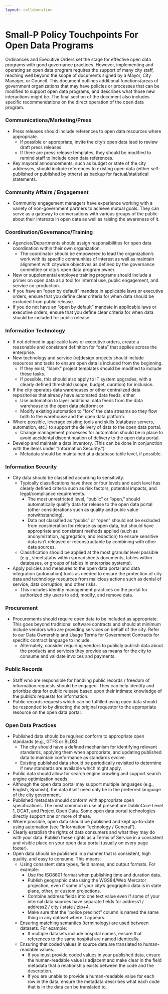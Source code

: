 ```yaml
---
layout: collaboration
---
```


# Small-P Policy Touchpoints For Open Data Programs
Ordinances and Executive Orders set the stage for effective open data programs with good governance practices. However, implementing and operating an open data program requires the support of many city staff, reaching well beyond the scope of documents signed by a Mayor, City Manager, or Council. This document outlines additional functions/areas of government organizations that may have policies or processes that can be modified to support open data programs, and describes what those new interactions might be. The final section of the document also includes specific recommendations on the direct operation of the open data program.

### Communications/Marketing/Press

* Press releases should include references to open data resources where appropriate.
  * If possible or appropriate, invite the city’s open data lead to review draft press releases.
  * If there are press release templates, they should be modified to remind staff to include open data references.
* Key mayoral announcements, such as budget or state of the city addresses, should include references to existing open data (either self-published or published by others) as backup for factual/statistical statements.

### Community Affairs / Engagement

* Community engagement managers have experience working with a variety of non-government partners to achieve mutual goals. They can serve as a gateway to conversations with various groups of the public about their interests in open data as well as raising the awareness of it.

### Coordination/Governance/Training

* Agencies/Departments should assign responsibilities for open data coordination within their own organization.
  * The coordinator should be empowered to lead the organization’s work with its specific communities of interest as well as maintain alignment with citywide objectives as defined by the governance committee or city’s open data program owner.
* New or supplemental employee training programs should include a primer on open data as a tool for internal use, public engagement, and service co-production.
* If you have an “open by default” mandate in applicable laws or executive orders, ensure that you define clear criteria for when data should be excluded from public release.
* If you do not have an “open by default” mandate in applicable laws or executive orders, ensure that you define clear criteria for when data should be included for public release.

### Information Technology

* If not defined in applicable laws or executive orders, create a reasonable and consistent definition for “data” that applies across the enterprise.
* New technology and service (re)design projects should include resources and tasks to ensure open data is included from the beginning.
  * If they exist, “blank” project templates should be modified to include these tasks.
  * If possible, this should also apply to IT system upgrades, with a clearly defined threshold (scope, budget, duration) for inclusion.
* If the city operates data warehouses or other centralized data repositories that already have automated data feeds, either
  * Use automation to layer additional data feeds from the data warehouse to the open data platform; or
  * Modify existing automation to “fork” the data streams so they flow both to the warehouse and the open data platform.
* Where possible, leverage existing tools and skills (database servers, automation, etc.) to support the delivery of data to the open data portal.
  * Change management processes for automation should be in place to avoid accidental discontinuation of delivery to the open data portal.
* Develop and maintain a data inventory. (This can be done in conjunction with the items under “Information Security.”)
  * Metadata should be maintained at a database table level, if possible.

### Information Security

* City data should be classified according to sensitivity.
  * Typically classifications have three or four levels and each level has clearly defined criteria such as risk factors, potential impacts, and legal/compliance requirements.
    * The most unrestricted level, “public” or “open,” should automatically qualify data for release to the open data portal (other considerations such as quality and pubic value notwithstanding).
    * Data not classified as “public” or “open” should not be excluded from consideration for release as open data, but should have appropriate and consistent methods applied (such as anonymization, aggregation, and redaction) to ensure sensitive data isn’t released or reconstructable by combining with other data sources.
  * Classification should be applied at the most granular level possible (e.g., sheets/tabs within spreadsheets documents, tables within databases, or groups of tables in enterprise systems).
* Apply policies and measures to the open data portal and data integration (automation) tools as needed to ensure the protection of city data and technology resources from malicious actions such as denial of service, data corruption, and other risks.
  * This includes identity management practices on the portal for authorized city users to add, modify, and remove data.

### Procurement

* Procurements should require open data to be included as appropriate. This goes beyond traditional software contracts and should at minimum include vendors who are providing services on behalf of the city. Refer to our Data Ownership and Usage Terms for Government Contracts for specific contract language to include.
  * Alternately, consider requiring vendors to publicly publish data about the products and services they provide as means for the city to consume and validate invoices and payments.

### Public Records

* Staff who are responsible for handling public records / freedom of information requests should be engaged. They can help identify and prioritize data for public release based upon their intimate knowledge of the public’s requests for information.
* Public records requests which can be fulfilled using open data should be responded to by directing the original requestor to the appropriate resource on the open data portal.

### Open Data Practices

* Published data should be required conform to appropriate open standards (e.g., GTFS or BLDS).
  * The city should have a defined mechanism for identifying relevant standards, applying them when appropriate, and updating published data to maintain conformance as standards evolve.
  * Existing published data should be periodically revisited to determine if new standards are available which might apply.
* Public data should allow for search engine crawling and support search engine optimization needs.
* Although the open data portal may support multiple languages (e.g., English, Spanish), the data itself need only be in the preferred language of the city government.
* Published metadata should conform with appropriate open specifications. The most common in use at present are DublinCore Level 1, DCAT, and Project Open Data. Some open data portal technologies directly support one or more of these.
* Where possible, open data should be published and kept up-to-date using automation (see “Information Technology / General”).
* Clearly establish the rights of data consumers and what they may do with your data. Publish these rights as a Terms of Service in a consistent and visible place on your open data portal (usually on every page footer).
* Open data should be published in a manner that is consistent, high quality, and easy to consume. This means:
  * Using consistent data types, field names, and output formats. For example:
    * Use the ISO8601 format when publishing time and duration data. 
    * Publish geographic data using the WGS84/Web Mercator projection, even if some of your city’s geographic data is in state plane, other, or custom projections. 
    * Combine address fields into one text value even if some of your internal data sources have separate fields for address1 / address2 / city / state / zip+4.
    * Make sure that the “police precinct” column is named the same thing in any dataset where it appears.
  * Ensuring matching semantics (terminology) are used between datasets. For example:
    * If multiple datasets include hospital names, ensure that references to the same hospital are named identically.
  * Ensuring that coded values in source data are translated to human-readable values.
    * If you must provide coded values in your published data, ensure the human-readable value is adjacent and make clear in the field metadata that a relationship exists between the code and the description.
    * If you are unable to provide a human-readable value for each row in the data, ensure the metadata describes what each code that is in the data can be translated to.

